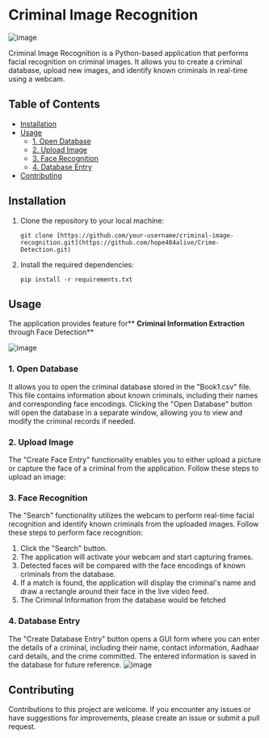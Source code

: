 # Criminal Image Recognition 

![image](https://github.com/hope404alive/-CriminalRecogition-UsingFAceDetection/assets/94454699/5b235f2f-1f2f-4cc3-b94e-2f7dbe2a3c45)







Criminal Image Recognition is a Python-based application that performs facial recognition on criminal images. It allows you to create a criminal database, upload new images, and identify known criminals in real-time using a webcam.

## Table of Contents

- [Installation](#installation)
- [Usage](#usage)
  - [1. Open Database](#1-open-database)
  - [2. Upload Image](#2-upload-image)
  - [3. Face Recognition](#3-face-recognition)
  - [4. Database Entry](#4-database-entry)
- [Contributing](#contributing)


## Installation

1. Clone the repository to your local machine:
   ```
   git clone [https://github.com/your-username/criminal-image-recognition.git](https://github.com/hope404alive/Crime-Detection.git)
   ```

2. Install the required dependencies:
   ```
   pip install -r requirements.txt
   ```

## Usage

The application provides feature for** **Criminal Information Extraction** through Face Detection**


![image](https://github.com/hope404alive/-CriminalRecogition-UsingFAceDetection/assets/94454699/e0a7d5b7-f64e-49f1-b92b-02e60a430c75)


### 1. Open Database

 It allows you to open the criminal database stored in the "Book1.csv" file. This file contains information about known criminals, including their names and corresponding face encodings. Clicking the "Open Database" button will open the database in a separate window, allowing you to view and modify the criminal records if needed.

### 2. Upload Image

The "Create Face Entry" functionality enables you to  either upload a picture or capture the face of a criminal from the application. Follow these steps to upload an image:

### 3. Face Recognition

The "Search" functionality utilizes the webcam to perform real-time facial recognition and identify known criminals from the uploaded images. Follow these steps to perform face recognition:

1. Click the "Search" button.
2. The application will activate your webcam and start capturing frames.
3. Detected faces will be compared with the face encodings of known criminals from the database.
4. If a match is found, the application will display the criminal's name and draw a rectangle around their face in the live video feed.
5. The Criminal Information from the database would be fetched


### 4. Database Entry
The "Create Database Entry" button opens a GUI form where you can enter the details of a criminal, including their name, contact information, Aadhaar card details, and the crime committed. The entered information is saved in the database for future reference.
![image](https://github.com/hope404alive/-CriminalRecogition-UsingFAceDetection/assets/94454699/e1a75f3c-039b-4a8f-bb8a-efe57f3ae10e)




## Contributing

Contributions to this project are welcome. If you encounter any issues or have suggestions for improvements, please create an issue or submit a pull request.



